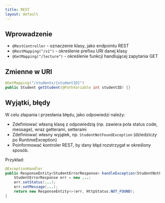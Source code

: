 ```yaml
---
title: REST
layout: default
---
```


## Wprowadzenie 

- `@RestController` - oznaczenie klasy, jako endpointu REST
- `@RestMapping("/v1")` - określenie prefixu URI danej klasy 
- `@GetMapping("/lecture")` - określenie funkcji handlującej zapytania GET 

## Zmienne w URI
```java
@GetMapping("/students/{studentID}")
public Student getStudent(@PathVariable int studentID) {}
```

## Wyjątki, błędy
W celu złapania i przesłania błędu, jako odpowiedzi należy:

- Zdefiniować własną klasę z odpowiedzią (np. zawiera pola status code, message), wraz getterami, setterami 
- Zdefiniować własny wyjątek, np. `StudentNotFoundException` (dziedziczy po RuntimeException)
- Poinformować kontroler REST, by dany błąd rozstrzygał w określony sposób. 

Przykład:
```java
@ExceptionHandler
public ResponseEntity<StudentErrorResponse> handleException(StudentNotFoundException exc) {
    StudentErrorResponse err = new ...;
    err.setStatus(...);
    err.setMessage(...);
    return new ResponseEntity<>(err, HttpStatus.NOT_FOUND);
}
```